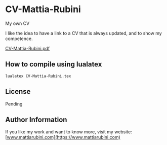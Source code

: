 # CV-Mattia-Rubini
My own CV

I like the idea to have a link to a CV that is always updated, and to show my competence.

[CV-Mattia-Rubini.pdf](https://github.com/Mot93/CV-Mattia-Rubini/blob/master/CV-Mattia-Rubini.pdf)

## How to compile using lualatex

    lualatex CV-Mattia-Rubini.tex

License
-------

Pending

Author Information
------------------

If you like my work and want to know more, visit my website:
[www.mattiarubini.com](https://www.mattiarubini.com)
